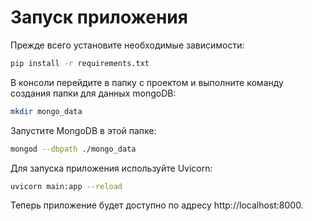 
# Запуск приложения
Прежде всего установите необходимые зависимости:

```bash
pip install -r requirements.txt
```

В консоли перейдите в папку с проектом и выполните команду создания
папки для данных mongoDB:

```bash
mkdir mongo_data
```

Запустите MongoDB в этой папке:

```bash
mongod --dbpath ./mongo_data
```

Для запуска приложения используйте Uvicorn:

```bash
uvicorn main:app --reload
```
Теперь приложение будет доступно по адресу http://localhost:8000.

